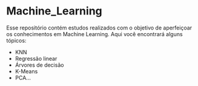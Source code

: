 # Machine_Learning

Esse repositório contém estudos realizados com o objetivo de aperfeiçoar os conhecimentos em Machine Learning.
Aqui você encontrará alguns tópicos:
- KNN
- Regressão linear
- Árvores de decisão
- K-Means
- PCA...
